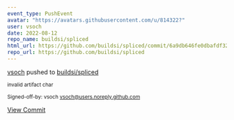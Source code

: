 ```yaml
---
event_type: PushEvent
avatar: "https://avatars.githubusercontent.com/u/814322?"
user: vsoch
date: 2022-08-12
repo_name: buildsi/spliced
html_url: https://github.com/buildsi/spliced/commit/6a9db646fe0dbafdf32363b29a53023309c13179
repo_url: https://github.com/buildsi/spliced
---
```


<a href='https://github.com/vsoch' target='_blank'>vsoch</a> pushed to <a href='https://github.com/buildsi/spliced' target='_blank'>buildsi/spliced</a>

<small>invalid artifact char

Signed-off-by: vsoch <vsoch@users.noreply.github.com></small>

<a href='https://github.com/buildsi/spliced/commit/6a9db646fe0dbafdf32363b29a53023309c13179' target='_blank'>View Commit</a>